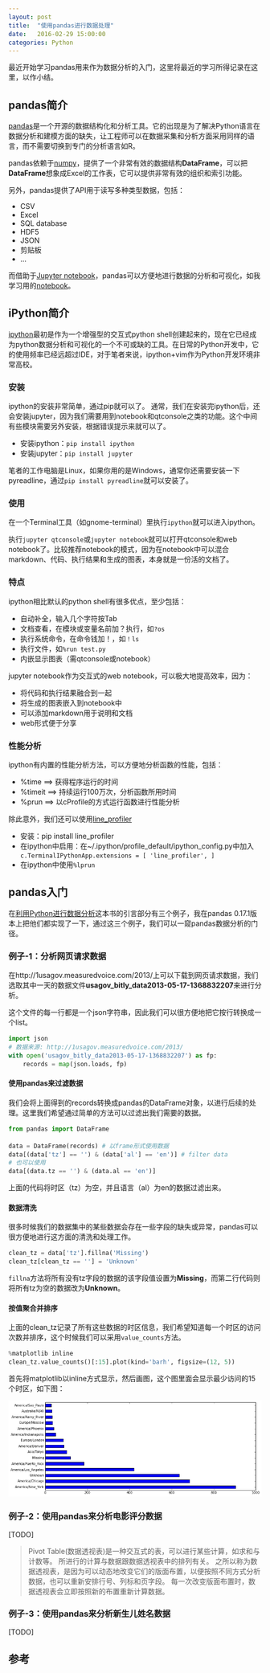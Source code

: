 ```yaml
---
layout: post
title:  "使用pandas进行数据处理"
date:   2016-02-29 15:00:00
categories: Python
---
```

最近开始学习pandas用来作为数据分析的入门，这里将最近的学习所得记录在这里，以作小结。

## pandas简介

[pandas](http://pandas.pydata.org/)是一个开源的数据结构化和分析工具。它的出现是为了解决Python语言在数据分析和建模方面的缺失，让工程师可以在数据采集和分析方面采用同样的语言，而不需要切换到专门的分析语言如R。

pandas依赖于[numpy](http://www.numpy.org/)，提供了一个非常有效的数据结构**DataFrame**，可以把**DataFrame**想象成Excel的工作表，它可以提供非常有效的组织和索引功能。

另外，pandas提供了API用于读写多种类型数据，包括：

* CSV
* Excel
* SQL database
* HDF5
* JSON
* 剪贴板
* ...

而借助于[Jupyter notebook](http://jupyter.org/)，pandas可以方便地进行数据的分析和可视化，如我学习用的[notebook](/assets/learn-pandas.ipynb)。

## iPython简介

[ipython](http://ipython.org/)最初是作为一个增强型的交互式python shell创建起来的，现在它已经成为python数据分析和可视化的一个不可或缺的工具。在日常的Python开发中，它的使用频率已经远超过IDE，对于笔者来说，ipython+vim作为Python开发环境非常高校。

### 安装

ipython的安装非常简单，通过pip就可以了。
通常，我们在安装完ipython后，还会安装jupyter，因为我们需要用到notebook和qtconsole之类的功能。这个中间有些模块需要另外安装，根据错误提示来就可以了。

* 安装ipython：`pip install ipython`
* 安装jupyter：`pip install jupyter`

笔者的工作电脑是Linux，如果你用的是Windows，通常你还需要安装一下pyreadline，通过`pip install pyreadline`就可以安装了。

### 使用

在一个Terminal工具（如gnome-terminal）里执行`ipython`就可以进入ipython。

执行`jupyter qtconsole`或`jupyter notebook`就可以打开qtconsole和web notebook了。比较推荐notebook的模式，因为在notebook中可以混合markdown、代码、执行结果和生成的图表，本身就是一份活的文档了。

### 特点

ipython相比默认的python shell有很多优点，至少包括：

* 自动补全，输入几个字符按Tab
* 文档查看，在模块或变量名前加？执行，如`?os`
* 执行系统命令，在命令钱加！，如`！ls`
* 执行文件，如`%run test.py`
* 内嵌显示图表（需qtconsole或notebook）

jupyter notebook作为交互式的web notebook，可以极大地提高效率，因为：

* 将代码和执行结果融合到一起
* 将生成的图表嵌入到notebook中
* 可以添加markdown用于说明和文档
* web形式便于分享

### 性能分析

ipython有内置的性能分析方法，可以方便地分析函数的性能，包括：

* %time  ==>  获得程序运行的时间
* %timeit  ==>  持续运行100万次，分析函数所用时间
* %prun  ==>  以cProfile的方式运行函数进行性能分析

除此意外，我们还可以使用[line_profiler](https://github.com/rkern/line_profiler)

* 安装：pip install line_profiler
* 在ipython中启用：在~/.ipython/profile_default/ipython_config.py中加入`c.TerminalIPythonApp.extensions = [ 'line_profiler', ]`
* 在ipython中使用`%lprun`

## pandas入门

在[利用Python进行数据分析](https://book.douban.com/subject/25779298/)这本书的引言部分有三个例子，我在pandas 0.17.1版本上把他们都实现了一下，通过这三个例子，我们可以一窥pandas数据分析的门径。

### 例子-1：分析网页请求数据

在http://1usagov.measuredvoice.com/2013/上可以下载到网页请求数据，我们选取其中一天的数据文件**usagov_bitly_data2013-05-17-1368832207**来进行分析。

这个文件的每一行都是一个json字符串，因此我们可以很方便地把它按行转换成一个list。

```python
import json
# 数据来源: http://1usagov.measuredvoice.com/2013/
with open('usagov_bitly_data2013-05-17-1368832207') as fp:
    records = map(json.loads, fp)
```

#### 使用pandas来过滤数据

我们会将上面得到的records转换成pandas的DataFrame对象，以进行后续的处理。这里我们希望通过简单的方法可以过滤出我们需要的数据。

```python
from pandas import DataFrame

data = DataFrame(records) # 以frame形式使用数据
data[(data['tz'] == '') & (data['al'] == 'en')] # filter data
# 也可以使用
data[(data.tz == '') & (data.al == 'en')]
```

上面的代码将时区（tz）为空，并且语言（al）为en的数据过滤出来。

#### 数据清洗

很多时候我们的数据集中的某些数据会存在一些字段的缺失或异常，pandas可以很方便地进行这方面的清洗和处理工作。

```python
clean_tz = data['tz'].fillna('Missing')
clean_tz[clean_tz == ''] = 'Unknown'
```

`fillna`方法将所有没有tz字段的数据的该字段值设置为**Missing**，而第二行代码则将所有tz为空的数据改为**Unknown**。

#### 按值聚合并排序

上面的clean_tz记录了所有这些数据的时区信息，我们希望知道每一个时区的访问次数并排序，这个时候我们可以采用`value_counts`方法。

```python
%matplotlib inline
clean_tz.value_counts()[:15].plot(kind='barh', figsize=(12, 5))
```

首先将matplotlib以inline方式显示，然后画图，这个图里面会显示最少访问的15个时区，如下图：

![timezone](/assets/tz15.png)

### 例子-2：使用pandas来分析电影评分数据

[TODO]

>Pivot Table(数据透视表)是一种交互式的表，可以进行某些计算，如求和与计数等。 所进行的计算与数据跟数据透视表中的排列有关。 之所以称为数据透视表，是因为可以动态地改变它们的版面布置，以便按照不同方式分析数据，也可以重新安排行号、列标和页字段。 每一次改变版面布置时，数据透视表会立即按照新的布置重新计算数据。

### 例子-3：使用pandas来分析新生儿姓名数据

[TODO]

## 参考

